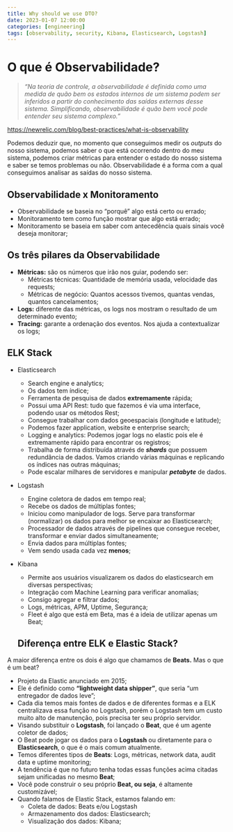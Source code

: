 ```yaml
---
title: Why should we use DTO?
date: 2023-01-07 12:00:00
categories: [engineering]
tags: [observability, security, Kibana, Elasticsearch, Logstash]
---
```

# O que é Observabilidade?

> *“Na teoria de controle, a observabilidade é definida como uma medida de quão bem os estados internos de um sistema podem ser inferidos a partir do conhecimento das saídas externas desse sistema. Simplificando, observabilidade é quão bem você pode entender seu sistema complexo.”*
> 

https://newrelic.com/blog/best-practices/what-is-observability

Podemos deduzir que, no momento que conseguimos medir os *outputs* do nosso sistema, podemos saber o que está ocorrendo dentro do meu sistema, podemos criar métricas para entender o estado do nosso sistema e saber se temos problemas ou não. Observabilidade é a forma com a qual conseguimos analisar as saídas do nosso sistema.

## Observabilidade x Monitoramento

- Observabilidade se baseia no “porquê” algo está certo ou errado;
- Monitoramento tem como função mostrar que algo está errado;
- Monitoramento se baseia em saber com antecedência quais sinais você deseja monitorar;

## Os três pilares da Observabilidade

- **Métricas:** são os números que irão nos guiar, podendo ser:
    - Métricas técnicas: Quantidade de memória usada, velocidade das requests;
    - Métricas de negócio: Quantos acessos tivemos, quantas vendas, quantos cancelamentos;
- **Logs:** diferente das métricas, os logs nos mostram o resultado de um determinado evento;
- **Tracing:** garante a ordenação dos eventos. Nos ajuda a contextualizar os logs;

## ELK Stack

- Elasticsearch
    - Search engine e analytics;
    - Os dados tem índice;
    - Ferramenta de pesquisa de dados **extremamente** rápida;
    - Possui uma API Rest: tudo que fazemos é via uma interface, podendo usar os métodos Rest;
    - Consegue trabalhar com dados geoespaciais (longitude e latitude);
    - Podemos fazer application, website e enterprise search;
    - Logging e analytics: Podemos jogar logs no elastic pois ele é extremamente rápido para encontrar os registros;
    - Trabalha de forma distribuída através de ***shards*** que possuem redundância de dados. Vamos criando várias máquinas e replicando os índices nas outras máquinas;
    - Pode escalar milhares de servidores e manipular ***petabyte*** de dados.
- Logstash
    - Engine coletora de dados em tempo real;
    - Recebe os dados de múltiplas fontes;
    - Iniciou como manipulador de logs. Serve para transformar (normalizar) os dados para melhor se encaixar ao Elasticsearch;
    - Processador de dados através de pipelines que consegue receber, transformar e enviar dados simultaneamente;
    - Envia dados para múltiplas fontes;
    - Vem sendo usada cada vez **menos**;
- Kibana
    - Permite aos usuários visualizarem os dados do elasticsearch em diversas perspectivas;
    - Integração com Machine Learning para verificar anomalias;
    - Consigo agregar e filtrar dados;
    - Logs, métricas, APM, Uptime, Segurança;
    - Fleet é algo que está em Beta, mas é a ideia de utilizar apenas um Beat;
    
    ## Diferença entre ELK e Elastic Stack?
    

A maior diferença entre os dois é algo que chamamos de **Beats.** Mas o que é um beat?

- Projeto da Elastic anunciado em 2015;
- Ele é definido como **“lightweight data shipper”**, que seria “um entregador de dados leve”;
- Cada dia temos mais fontes de dados e de diferentes formas e a ELK centralizava essa função no Logstash, porém o Logstash tem um custo muito alto de manutenção, pois precisa ter seu próprio servidor.
- Visando substituir o **Logstash**, foi lançado o **Beat**, que é um agente coletor de dados;
- O Beat pode jogar os dados para o **Logstash** ou diretamente para o **Elasticsearch**, o que é o mais comum atualmente.
- Temos diferentes tipos de **Beats**: Logs, métricas, network data, audit data e uptime monitoring;
- A tendência é que no futuro tenha todas essas funções acima citadas sejam unificadas no mesmo **Beat**;
- Você pode construir o seu próprio **Beat, ou seja**, é altamente customizável;
- Quando falamos de Elastic Stack, estamos falando em:
    - Coleta de dados: Beats e/ou Logstash
    - Armazenamento dos dados: Elasticsearch;
    - Visualização dos dados: Kibana;
